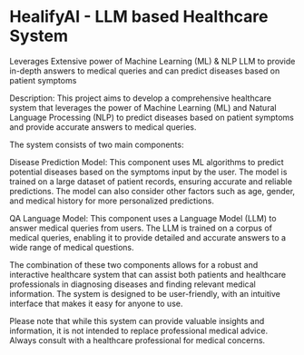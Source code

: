 # HealifyAI - LLM based Healthcare System
Leverages Extensive power of Machine Learning (ML) &amp; NLP LLM to provide in-depth answers to medical queries and can predict diseases based on patient symptoms

Description: This project aims to develop a comprehensive healthcare system that leverages the power of Machine Learning (ML) and Natural Language Processing (NLP) to predict diseases based on patient symptoms and provide accurate answers to medical queries.

The system consists of two main components:

Disease Prediction Model: This component uses ML algorithms to predict potential diseases based on the symptoms input by the user. The model is trained on a large dataset of patient records, ensuring accurate and reliable predictions. The model can also consider other factors such as age, gender, and medical history for more personalized predictions.

QA Language Model: This component uses a Language Model (LLM) to answer medical queries from users. The LLM is trained on a corpus of medical queries, enabling it to provide detailed and accurate answers to a wide range of medical questions.

The combination of these two components allows for a robust and interactive healthcare system that can assist both patients and healthcare professionals in diagnosing diseases and finding relevant medical information. The system is designed to be user-friendly, with an intuitive interface that makes it easy for anyone to use.

Please note that while this system can provide valuable insights and information, it is not intended to replace professional medical advice. Always consult with a healthcare professional for medical concerns.
